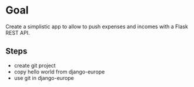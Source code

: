 # Goal

Create a simplistic app to allow to push expenses and incomes with a Flask REST API.

## Steps

- create git project
- copy hello world from django-europe
- use git in django-europe
